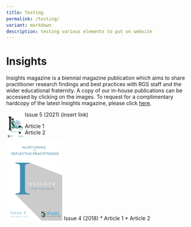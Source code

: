 ```yaml
---
title: Testing
permalink: /testing/
variant: markdown
description: testing various elements to put on website
---
```

# Insights
Insights magazine is a biennial magazine publication which aims to share practitioner research findings and best practices with RGS staff and the wider educational fraternity. A copy of our in-house publications can be accessed by clicking on the images. To request for a complimentary hardcopy of the latest Insights magazine, please click [here](https://forms.gle/PgMv2haywbKGiX458).

<img width="10%" alt="" src="/images/Insights/2021%20insight.png" align="left">

Issue 5 (2021) (insert link)
* Article 1
* Article 2

<img height="auto" width="30%" alt="" src="/images/Insights/2018%20insights.png">
Issue 4 (2018)
* Article 1
* Article 2